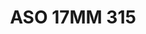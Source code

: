 ---
title: ASO 17MM 315
date: 
draft: false

# descripcion
description : Anillo de plata 925.

materials: Plata 1030

color: 

dimensions: 17mm diámetro

code: 05-23-1704

type: "Anillos"

categories: []

price: $4.750,00

price_eftvo: $4.040,00

# Images
# first image will be shown in the product page
images:
  # - image: "images/path_to_image"
  # La ubicacion de las imagenes es imagenes/Anillos/Anillos.Solo Plata/05-23-1704-aso-17mm-315
  - image: "./images/anillos/solo_plata/05-23-1704-aso-17mm-315.jpg"
---